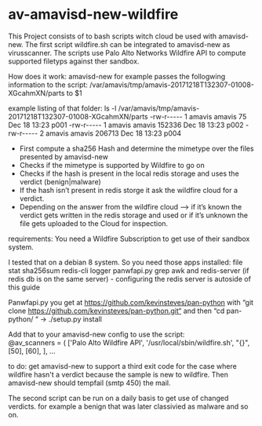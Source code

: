 # av-amavisd-new-wildfire

This Project consists of to bash scripts witch cloud be used with amavisd-new. The first script wildfire.sh can be integrated to amavisd-new as virusscanner. The scripts use Palo Alto Networks Wildfire API to compute supported filetyps against ther sandbox.

How does it work:
 amavisd-new for example passes the follogwing information to the script:
  /var/amavis/tmp/amavis-20171218T132307-01008-XGcahmXN/parts to $1

  example listing of that folder:
   ls -l /var/amavis/tmp/amavis-20171218T132307-01008-XGcahmXN/parts
   -rw-r----- 1 amavis amavis     75 Dec 18 13:23 p001
   -rw-r----- 1 amavis amavis 152336 Dec 18 13:23 p002
   -rw-r----- 2 amavis amavis 206713 Dec 18 13:23 p004

 -	First compute a sha256 Hash and determine the mimetype over the files presented by amavisd-new
 -	Checks if the mimetype is supported by Wildfire to go on
 -	Checks if the hash is present in the local redis storage and uses the verdict (benign|malware) 
 -	If the hash isn’t present in redis storge it ask the wildfire cloud for a verdict.
 -	Depending on the answer from the wildfire cloud –> if it’s known the verdict gets written in the redis storage and used or 
    if it’s unknown the file gets uploaded to the Cloud for inspection.

 requirements:
  You need a Wildfire Subscription to get use of their sandbox system.
  
  I tested that on a debian 8 system. So you need those apps installed:
  file
  stat
  sha256sum
  redis-cli
  logger
  panwfapi.py
  grep
  awk
  and redis-server (if redis db is on the same server) - configuring the redis server is autoside of this guide

  Panwfapi.py you get at https://github.com/kevinsteves/pan-python with 
  “git clone https://github.com/kevinsteves/pan-python.git“
  and then “cd pan-python/ “ -> ./setup.py install

  Add that to your amavisd-new config to use the script:  
  @av_scanners = (
  ['Palo Alto Wildfire API', '/usr/local/sbin/wildfire.sh', "{}", [50], [60], ],
  ...

  to do: get amavisd-new to support a third exit code for the case where wildfire hasn't a verdict 
  because the sample is new to wildfire. Then amavisd-new should tempfail (smtp 450) the mail.

The second script can be run on a daily basis to get use of changed verdicts. for example a benign that was later classivied as malware and so on.
